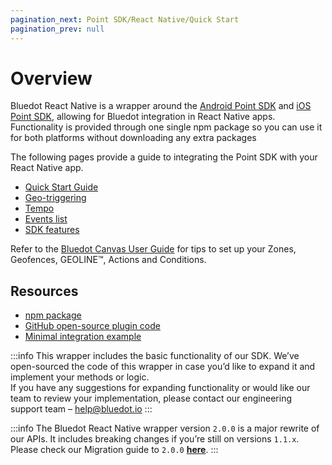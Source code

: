 ```yaml
---
pagination_next: Point SDK/React Native/Quick Start
pagination_prev: null
---
```


Overview
======================================

Bluedot React Native is a wrapper around the [Android Point SDK](../Android/Overview.md) and [iOS Point SDK](../iOS/Overview.md), allowing for Bluedot integration in React Native apps. Functionality is provided through one single npm package so you can use it for both platforms without downloading any extra packages

The following pages provide a guide to integrating the Point SDK with your React Native app.

*   [Quick Start Guide](./Quick%20Start.md)
*   [Geo-triggering](./Geo-triggering.md)
*   [Tempo](./Tempo.md)
*   [Events list](./Events%20List.md)
*   [SDK features](./Features.md)

Refer to the [Bluedot Canvas User Guide](../../Canvas/Overview.md) for tips to set up your Zones, Geofences, GEOLINE™, Actions and Conditions.

Resources
---------

*   [npm package](https://www.npmjs.com/package/bluedot-react-native)
*   [GitHub open-source plugin code](https://github.com/Bluedot-Innovation/Bluedot-React-Native-Plugin)
*   [Minimal integration example](https://github.com/Bluedot-Innovation/Bluedot-React-Native-Minimal-Integration)

:::info
This wrapper includes the basic functionality of our SDK. We’ve open-sourced the code of this wrapper in case you’d like to expand it and implement your methods or logic.  
If you have any suggestions for expanding functionality or would like our team to review your implementation, please contact our engineering support team – [help@bluedot.io](mailto:help@bluedot.ok)
:::

:::info
The Bluedot React Native wrapper version `2.0.0` is a major rewrite of our APIs. It includes breaking changes if you’re still on versions `1.1.x`. Please check our Migration guide to `2.0.0` [**here**](./Migration%20Guides/Migrating%20to%202.0.0%20guide.md).
:::